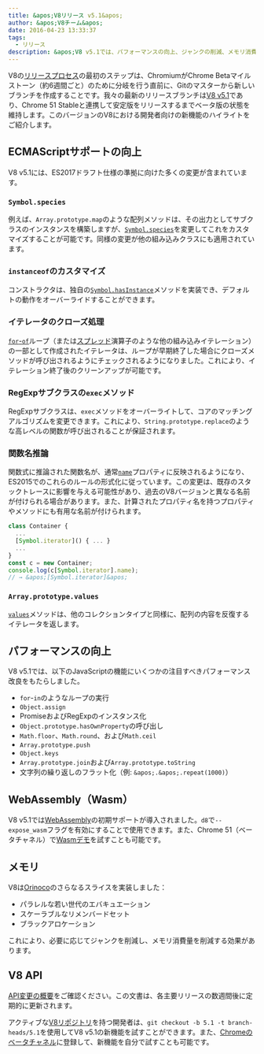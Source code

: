 ```yaml
---
title: &apos;V8リリース v5.1&apos;
author: &apos;V8チーム&apos;
date: 2016-04-23 13:33:37
tags:
  - リリース
description: &apos;V8 v5.1では、パフォーマンスの向上、ジャンクの削減、メモリ消費量の削減、ECMAScript言語機能のサポート強化が含まれています。&apos;
---
```

V8の[リリースプロセス](/docs/release-process)の最初のステップは、ChromiumがChrome Betaマイルストーン（約6週間ごと）のために分岐を行う直前に、Gitのマスターから新しいブランチを作成することです。我々の最新のリリースブランチは[V8 v5.1](https://chromium.googlesource.com/v8/v8.git/+log/branch-heads/5.1)であり、Chrome 51 Stableと連携して安定版をリリースするまでベータ版の状態を維持します。このバージョンのV8における開発者向けの新機能のハイライトをご紹介します。

<!--truncate-->
## ECMAScriptサポートの向上

V8 v5.1には、ES2017ドラフト仕様の準拠に向けた多くの変更が含まれています。

### `Symbol.species`

例えば、`Array.prototype.map`のような配列メソッドは、その出力としてサブクラスのインスタンスを構築しますが、[`Symbol.species`](https://developer.mozilla.org/en-US/docs/Web/JavaScript/Reference/Global_Objects/Symbol/species)を変更してこれをカスタマイズすることが可能です。同様の変更が他の組み込みクラスにも適用されています。

### `instanceof`のカスタマイズ

コンストラクタは、独自の[`Symbol.hasInstance`](https://developer.mozilla.org/en-US/docs/Web/JavaScript/Reference/Global_Objects/Symbol#Other_symbols)メソッドを実装でき、デフォルトの動作をオーバーライドすることができます。

### イテレータのクローズ処理

[`for`-`of`](https://developer.mozilla.org/en-US/docs/Web/JavaScript/Reference/Statements/for...of)ループ（または[スプレッド](https://developer.mozilla.org/en-US/docs/Web/JavaScript/Reference/Operators/Spread_operator)演算子のような他の組み込みイテレーション）の一部として作成されたイテレータは、ループが早期終了した場合にクローズメソッドが呼び出されるようにチェックされるようになりました。これにより、イテレーション終了後のクリーンアップが可能です。

### RegExpサブクラスの`exec`メソッド

RegExpサブクラスは、`exec`メソッドをオーバーライトして、コアのマッチングアルゴリズムを変更できます。これにより、`String.prototype.replace`のような高レベルの関数が呼び出されることが保証されます。

### 関数名推論

関数式に推論された関数名が、通常[`name`](https://developer.mozilla.org/en-US/docs/Web/JavaScript/Reference/Global_Objects/Function/name)プロパティに反映されるようになり、ES2015でのこれらのルールの形式化に従っています。この変更は、既存のスタックトレースに影響を与える可能性があり、過去のV8バージョンと異なる名前が付けられる場合があります。また、計算されたプロパティ名を持つプロパティやメソッドにも有用な名前が付けられます。

```js
class Container {
  ...
  [Symbol.iterator]() { ... }
  ...
}
const c = new Container;
console.log(c[Symbol.iterator].name);
// → &apos;[Symbol.iterator]&apos;
```

### `Array.prototype.values`

[`values`](https://developer.mozilla.org/en-US/docs/Web/JavaScript/Reference/Global_Objects/Array/values)メソッドは、他のコレクションタイプと同様に、配列の内容を反復するイテレータを返します。

## パフォーマンスの向上

V8 v5.1では、以下のJavaScriptの機能にいくつかの注目すべきパフォーマンス改良をもたらしました。

- `for`-`in`のようなループの実行
- `Object.assign`
- PromiseおよびRegExpのインスタンス化
- `Object.prototype.hasOwnProperty`の呼び出し
- `Math.floor`、`Math.round`、および`Math.ceil`
- `Array.prototype.push`
- `Object.keys`
- `Array.prototype.join`および`Array.prototype.toString`
- 文字列の繰り返しのフラット化（例: `&apos;.&apos;.repeat(1000)`）

## WebAssembly（Wasm）

V8 v5.1では[WebAssembly](/blog/webassembly-experimental)の初期サポートが導入されました。`d8`で`--expose_wasm`フラグを有効にすることで使用できます。また、Chrome 51（ベータチャネル）で[Wasmデモ](https://webassembly.github.io/demo/)を試すことも可能です。

## メモリ

V8は[Orinoco](/blog/orinoco)のさらなるスライスを実装しました：

- パラレルな若い世代のエバキュエーション
- スケーラブルなリメンバードセット
- ブラックアロケーション

これにより、必要に応じてジャンクを削減し、メモリ消費量を削減する効果があります。

## V8 API

[API変更の概要](https://bit.ly/v8-api-changes)をご確認ください。この文書は、各主要リリースの数週間後に定期的に更新されます。

アクティブな[V8リポジトリ](https://v8.dev/docs/source-code#using-git)を持つ開発者は、`git checkout -b 5.1 -t branch-heads/5.1`を使用してV8 v5.1の新機能を試すことができます。また、[Chromeのベータチャネル](https://www.google.com/chrome/browser/beta.html)に登録して、新機能を自分で試すことも可能です。
